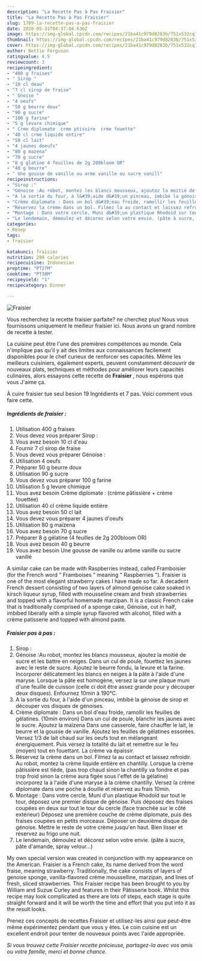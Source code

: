```yaml
---
description: "La Recette Pas à Pas Fraisier"
title: "La Recette Pas à Pas Fraisier"
slug: 1709-la-recette-pas-a-pas-fraisier
date: 2020-05-31T04:37:04.636Z
image: https://img-global.cpcdn.com/recipes/21ba41c979d8283b/751x532cq70/fraisier-photo-principale-de-la-recette.jpg
thumbnail: https://img-global.cpcdn.com/recipes/21ba41c979d8283b/751x532cq70/fraisier-photo-principale-de-la-recette.jpg
cover: https://img-global.cpcdn.com/recipes/21ba41c979d8283b/751x532cq70/fraisier-photo-principale-de-la-recette.jpg
author: Nettie Ferguson
ratingvalue: 4.5
reviewcount: 3
recipeingredient:
- "400 g fraises"
- " Sirop "
- "10 cl deau"
- "7 cl sirop de fraise"
- " Gnoise "
- "4 oeufs"
- "50 g beurre doux"
- "90 g sucre"
- "100 g farine"
- "5 g levure chimique"
- " Crme diplomate  crme ptissire  crme fouette"
- "40 cl crme liquide entire"
- "50 cl lait"
- "4 jaunes doeufs"
- "80 g mazena"
- "70 g sucre"
- "8 g glatine 4 feuilles de 2g 200bloom OR"
- "40 g beurre"
- " Une gousse de vanille ou arme vanille ou sucre vanill"
recipeinstructions:
- "Sirop :"
- "Génoise :Au robot, montez les blancs mousseux, ajoutez la moitié de sucre et les battre en neiges. Dans un cul de poule, fouettez les jaunes avec le reste de sucre. Ajoutez le beurre fondu, la levure et la farine. Incorporer délicatement les blancs en neiges à la pâte à l&#39;aide d&#39;une maryse. Lorsque la pâte est homogène, versez la sur une plaque muni d&#39;une feuille de cuisson (celle ci doit être assez grande pour y découper deux disques). Enfournez 10min à 190°C."
- "A la sortie du four, à l&#39;aide d&#39;un pinceau, imbibé la génoise de sirop et découper vos disques de génoises."
- "Crème diplomate : Dans un bol d&#39;eau froide, ramollir les feuilles de gélatines. (10min environ) Dans un cul de poule, blanchir les jaunes avec le sucre. Ajoutez la maïzena Dans une casserole, faire chauffer le lait, le beurre et la gousse de vanille. Ajoutez les feuilles de gélatines essorées. Versez 1/3 de lait chaud sur les oeufs tout en mélangeant énergiquement. Puis versez la totalité du lait et remettre sur le feu (moyen) tout en fouettant. La crème va épaissir."
- "Réservez la crème dans un bol. Filmez la au contact et laissez refroidir. Au robot, montez la crème liquide entière en chantilly. Lorsque la crème pâtissière est tiède, (pas trop chaud sinon la chantilly va fondre et pas trop froid sinon la crème aura figée sous l&#39;effet de la gélatine) incorporez la à l&#39;aide d&#39;une maryse à la crème chantilly. Versez la crème diplomate dans une poche à douille et réservez au frais 10min."
- "Montage : Dans votre cercle, Muni d&#39;un plastique Rhodoïd sur tout le tour, déposez une premier disque de génoise. Puis déposez des fraises coupées en deux sur tout le tour du cercle (face tranchée sur le côté extérieur) Déposez une première couche de crème diplomate, puis des fraises coupées en petits morceaux. Déposer un deuxième disque de génoise. Mettre le reste de votre crème jusqu&#39;en haut. Bien lisser et réservez au frigo une nuit."
- "Le lendemain, démoulez et décorez selon votre envie. (pâte à sucre, pâte d&#39;amande, spray velour...)"
categories:
- Resep
tags:
- fraisier

katakunci: fraisier 
nutrition: 299 calories
recipecuisine: Indonesian
preptime: "PT27M"
cooktime: "PT38M"
recipeyield: "1"
recipecategory: Dinner

---
```



![Fraisier](https://img-global.cpcdn.com/recipes/21ba41c979d8283b/751x532cq70/fraisier-photo-principale-de-la-recette.jpg)

Vous recherchez la recette fraisier parfaite? ne cherchez plus! Nous vous fournissons uniquement le meilleur fraisier ici. Nous avons un grand nombre de recette à tester.

La cuisine peut être l'une des premières compétences au monde. Cela n'implique pas qu'il y ait des limites aux connaissances facilement disponibles pour le chef curieux de renforcer ses capacités. Même les meilleurs cuisiniers, également experts, peuvent constamment découvrir de nouveaux plats, techniques et méthodes pour améliorer leurs capacités culinaires, alors essayons cette recette de <strong> Fraisier </strong>, nous espérons que vous J'aime ça.

<!--inarticleads1-->

À cuire fraisier tue seul besion 19 Ingrédients et 7 pas. Voici comment vous faire cette.

##### Ingrédients de fraisier :

1. Utilisation 400 g fraises
1. Vous devez vous préparer  Sirop :
1. Vous avez besoin 10 cl d&#39;eau
1. Fournir 7 cl sirop de fraise
1. Vous devez vous préparer  Génoise :
1. Utilisation 4 oeufs
1. Préparer 50 g beurre doux
1. Utilisation 90 g sucre
1. Vous devez vous préparer 100 g farine
1. Utilisation 5 g levure chimique
1. Vous avez besoin  Crème diplomate : (crème pâtissière + crème fouettée)
1. Utilisation 40 cl crème liquide entière
1. Vous avez besoin 50 cl lait
1. Vous devez vous préparer 4 jaunes d&#39;oeufs
1. Utilisation 80 g maïzena
1. Vous avez besoin 70 g sucre
1. Préparer 8 g gélatine (4 feuilles de 2g 200bloom OR)
1. Vous avez besoin 40 g beurre
1. Vous avez besoin  Une gousse de vanille ou arôme vanille ou sucre vanillé


A similar cake can be made with Raspberries instead, called Framboisier (for the French word &#34; Framboises &#34; meaning &#34; Raspberries &#34;). Fraisier is one of the most elegant strawberry cakes I have made so far. A decadent French dessert consisting of two layers of almond genoise cake soaked in kirsch liqueur syrup, filled with mousseline cream and fresh strawberries and topped with a flavorful homemade marzipan. It is a classic French cake that is traditionally comprised of a sponge cake, Génoise, cut in half, imbibed liberally with a simple syrup flavored with alcohol, filled with a crème patisserie and topped with almond paste. 

<!--inarticleads2-->

##### Fraisier pas à pas :

1. Sirop :
1. Génoise :Au robot, montez les blancs mousseux, ajoutez la moitié de sucre et les battre en neiges. Dans un cul de poule, fouettez les jaunes avec le reste de sucre. Ajoutez le beurre fondu, la levure et la farine. Incorporer délicatement les blancs en neiges à la pâte à l&#39;aide d&#39;une maryse. Lorsque la pâte est homogène, versez la sur une plaque muni d&#39;une feuille de cuisson (celle ci doit être assez grande pour y découper deux disques). Enfournez 10min à 190°C.
1. A la sortie du four, à l&#39;aide d&#39;un pinceau, imbibé la génoise de sirop et découper vos disques de génoises.
1. Crème diplomate : Dans un bol d&#39;eau froide, ramollir les feuilles de gélatines. (10min environ) Dans un cul de poule, blanchir les jaunes avec le sucre. Ajoutez la maïzena Dans une casserole, faire chauffer le lait, le beurre et la gousse de vanille. Ajoutez les feuilles de gélatines essorées. Versez 1/3 de lait chaud sur les oeufs tout en mélangeant énergiquement. Puis versez la totalité du lait et remettre sur le feu (moyen) tout en fouettant. La crème va épaissir.
1. Réservez la crème dans un bol. Filmez la au contact et laissez refroidir. Au robot, montez la crème liquide entière en chantilly. Lorsque la crème pâtissière est tiède, (pas trop chaud sinon la chantilly va fondre et pas trop froid sinon la crème aura figée sous l&#39;effet de la gélatine) incorporez la à l&#39;aide d&#39;une maryse à la crème chantilly. Versez la crème diplomate dans une poche à douille et réservez au frais 10min.
1. Montage : Dans votre cercle, Muni d&#39;un plastique Rhodoïd sur tout le tour, déposez une premier disque de génoise. Puis déposez des fraises coupées en deux sur tout le tour du cercle (face tranchée sur le côté extérieur) Déposez une première couche de crème diplomate, puis des fraises coupées en petits morceaux. Déposer un deuxième disque de génoise. Mettre le reste de votre crème jusqu&#39;en haut. Bien lisser et réservez au frigo une nuit.
1. Le lendemain, démoulez et décorez selon votre envie. (pâte à sucre, pâte d&#39;amande, spray velour...)


My own special version was created in conjunction with my appearance on the American. Fraisier is a French cake, its name derived from the word fraise, meaning strawberry. Traditionally, the cake consists of layers of genoise sponge, vanilla-flavored créme mousselline, marzipan, and lines of fresh, sliced strawberries. This Fraisier recipe has been brought to you by William and Suzue Curley and features in their Pâtisserie book. Whilst this recipe may look complicated as there are lots of steps, each stage is quite straight forward and it will be worth the time and effort that you put into it as the result looks. 

<!--inarticleads1-->

<p>
Prenez ces concepts de recettes Fraisier et utilisez-les ainsi que peut-être même expérimentez pendant que vous y êtes. Le coin cuisine est un excellent endroit pour tenter de nouveaux points avec l'aide appropriée.
</p>

<p>
<i>Si vous trouvez cette Fraisier recette précieuse, partagez-la avec vos amis ou votre famille, merci et bonne chance.</i>
</p>
